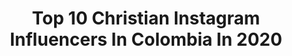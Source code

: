 ---
title: Top 10 Christian Instagram Influencers In Colombia In 2020
description: >-
  Find top christian Instagram influencers in Colombia in 2020. Most popular hashtags: #fashion #jessiuribe #portraitphotography #cantante.
platform: Instagram
profiles:
  - username: "egleyda16"
    fullname: >-
      𝐸𝑔𝑙𝑒𝑦𝑑𝑎 𝐵𝑒𝑙𝑙𝑖𝑎𝑟𝑑 𝐴𝑑𝑚𝑖𝑟𝑎𝑑𝑜𝑟𝑒𝑠💕
    location: "Colombia"
    followers: 49225
    engagement: 185
    commentsToLikes: 0.049855
    id: ck139ssh9mxuf0i19x0j2y7z2
    verified: false
    hashtags: "#mujeresguerreras, #worship, #pastor, #brilla"
  - username: "danielroaart"
    fullname: >-
      Daniel Roa
    location: "Colombia"
    followers: 5943
    engagement: 475
    commentsToLikes: 0.028062
    id: ck6u6d8xkex360j71p7mvit7a
    verified: false
    hashtags: "#tulledress, #fuji, #analogcamera, #christiandiorcouture"
  - username: "juandaamusica"
    fullname: >-
      JuanDa, ¡Ay Prodigio!
    location: "Colombia"
    followers: 17922
    engagement: 234
    commentsToLikes: 0.058269
    id: ck5zqlkdputtc0i14gnqi4r1o
    verified: false
    hashtags: "#mesalescara, #mexico, #sentimiento, #lonuevo"
  - username: "megamusicpopular"
    fullname: >-
      Megamusic Popular
    location: "Colombia"
    followers: 51360
    engagement: 336
    commentsToLikes: 0.043298
    id: ck14iujwih8890i19a7ouccnh
    verified: false
    hashtags: "#eldesmadre, #arelyshenao, #vicentefernandez, #ejecafetero"
  - username: "maclablog"
    fullname: >-
      Macla 💖 Marcela McCausland
    location: "Colombia"
    followers: 73284
    engagement: 314
    commentsToLikes: 0.063459
    id: ck0uabmgibsav0i19yykzcuum
    verified: true
    hashtags: "#naturauna, #ootd, #plussize, #primavera"
  - username: "tousyaiselle"
    fullname: >-
      Yaiselle Tous
    location: "Colombia"
    followers: 24189
    engagement: 958
    commentsToLikes: 0.021380
    id: ck5q3iv5fkxxc0i11wcfsp0h4
    verified: false
    hashtags: "#slask, #wojewodztwoslaskie, #silesianvoivodeship, #tbt"
  - username: "danigarzonmendez"
    fullname: >-
      Daniela Garzon
    location: "Colombia"
    followers: 10227
    engagement: 813
    commentsToLikes: 0.054868
    id: ck6uem7gtrrf10j71a6zv7y8k
    verified: false
    hashtags: "#medellincolombia, #traveltheworld, #organizartransforma, #girlswithtattoos"
  - username: "victorhugopenag"
    fullname: >-
      Victor Hugo Peña
    location: "Colombia"
    followers: 31746
    engagement: 507
    commentsToLikes: 0.025499
    id: ck5zq0erptoyi0i147ullfp51
    verified: false
    hashtags: "#duarte, #repost, #michaelrogers, #lavueltaxespn"
  - username: "camila_moreno_"
    fullname: >-
      Camila Moreno
    location: "Colombia"
    followers: 105166
    engagement: 440
    commentsToLikes: 0.017989
    id: ck135qohb2rer0i199sgm613y
    verified: false
    hashtags: "#niunamenos, #8m2020, #quedateencasa, #valpo"
  - username: "manuellamendoza"
    fullname: >-
      m a n u 🎨 selfcare
    location: "Colombia"
    followers: 40539
    engagement: 363
    commentsToLikes: 0.055077
    id: ck14gpn7y6f250i19r1ij2tw7
    verified: false
    hashtags: "#productividad, #agenda, #movies, #peliculasnetflix"
---